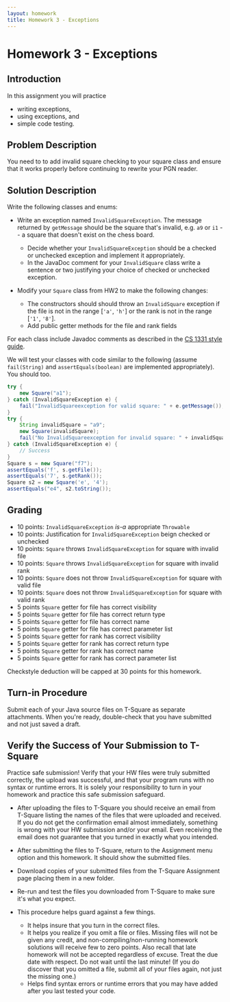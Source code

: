 ```yaml
---
layout: homework
title: Homework 3 - Exceptions
---
```


# Homework 3 - Exceptions

## Introduction

In this assignment you will practice

- writing exceptions,
- using exceptions, and
- simple code testing.

## Problem Description

You need to to add invalid square checking to your square class and ensure that it works properly before continuing to rewrite your PGN reader.

## Solution Description

Write the following classes and enums:

- Write an exception named `InvalidSquareException`. The message returned by `getMessage` should be the square that's invalid, e.g. `a9` or `i1` -- a square that doesn't exist on the chess board.

  - Decide whether your `InvalidSquareException` should be a checked or unchecked exception and implement it appropriately.
  - In the JavaDoc comment for your `InvalidSquare` class write a sentence or two justifying your choice of checked or unchecked exception.

- Modify your `Square` class from HW2 to make the following changes:

  - The constructors should should throw an `InvalidSquare` exception if the file is not in the range [`'a'`, `'h'`] or the rank is not in the range [`'1'`, `'8'`].
  - Add public getter methods for the file and rank fields

For each class include Javadoc comments as described in the [CS 1331 style guide](../../cs1331-style-guide.html).

We will test your classes with code similar to the following (assume `fail(String)` and `assertEquals(boolean)` are implemented appropriately). You should too.

```Java
try {
    new Square("a1");
} catch (InvalidSquareException e) {
    fail("InvalidSquareexception for valid square: " + e.getMessage());
}
try {
    String invalidSquare = "a9";
    new Square(invalidSquare);
    fail("No InvalidSquareexception for invalid square: " + invalidSquare);
} catch (InvalidSquareException e) {
    // Success
}
Square s = new Square("f7");
assertEquals('f', s.getFile());
assertEquals('7', s.getRank());
Square s2 = new Square('e', '4');
assertEquals("e4", s2.toString());
```

## Grading

- 10 points: `InvalidSquareException` *is-a* appropriate `Throwable`
- 10 points:  Justification for `InvalidSquareException` beign checked or unchecked
- 10 points: `Square` throws `InvalidSquareException` for square with invalid file
- 10 points: `Square` throws `InvalidSquareException` for square with invalid rank
- 10 points: `Square` does not throw `InvalidSquareException` for square with valid file
- 10 points: `Square` does not throw `InvalidSquareException` for square with valid rank
- 5 points `Square` getter for file has correct visibility
- 5 points `Square` getter for file has correct return type
- 5 points `Square` getter for file has correct name
- 5 points `Square` getter for file has correct parameter list
- 5 points `Square` getter for rank has correct visibility
- 5 points `Square` getter for rank has correct return type
- 5 points `Square` getter for rank has correct name
- 5 points `Square` getter for rank has correct parameter list

Checkstyle deduction will be capped at 30 points for this homework.

## Turn-in Procedure

Submit each of your Java source files on T-Square as separate attachments.  When you're ready, double-check that you have submitted and not just saved a draft.

## Verify the Success of Your Submission to T-Square

Practice safe submission! Verify that your HW files were truly submitted correctly, the upload was successful, and that your program runs with no syntax or runtime errors. It is solely your responsibility to turn in your homework and practice this safe submission safeguard.

- After uploading the files to T-Square you should receive an email from T-Square listing the names of the files that were uploaded and received. If you do not get the confirmation email almost immediately, something is wrong with your HW submission and/or your email. Even receiving the email does not guarantee that you turned in exactly what you intended.
- After submitting the files to T-Square, return to the Assignment menu option and this homework. It should show the submitted files.
- Download copies of your submitted files from the T-Square Assignment page placing them in a new folder.
- Re-run and test the files you downloaded from T-Square to make sure it's what you expect.
- This procedure helps guard against a few things.

    - It helps insure that you turn in the correct files.
    - It helps you realize if you omit a file or files. Missing files will not be given any credit, and non-compiling/non-running homework solutions will receive few to zero points. Also recall that late homework will not be accepted regardless of excuse. Treat the due date with respect.  Do not wait until the last minute!
(If you do discover that you omitted a file, submit all of your files again, not just the missing one.)
    - Helps find syntax errors or runtime errors that you may have added after you last tested your code.
